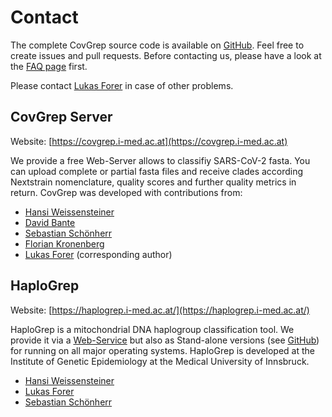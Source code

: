 # Contact

The complete CovGrep source code is available on [GitHub](https://github.com/genepi/covgrep). Feel free to create issues and pull requests. Before contacting us, please have a look at the [FAQ page](/faq) first.

Please contact [Lukas Forer](mailto:lukas.forer@i-med.ac.at) in case of other problems.

## CovGrep Server

Website: [https://covgrep.i-med.ac.at](https://covgrep.i-med.ac.at)

We provide a free Web-Server allows to classifiy SARS-CoV-2 fasta. You can upload complete or partial fasta files and receive clades according Nextstrain nomenclature, quality scores and further quality metrics in return. CovGrep was developed with contributions from:

* [Hansi Weissensteiner](mailto:hansi.weissensteiner@i-med.ac.at)
* [David Bante](mailto:david.bante@i-med.ac.at)
* [Sebastian Schönherr](mailto:sebastian.schoenherr@i-med.ac.at)
* [Florian Kronenberg](mailto:florian.kronenberg@i-med.ac.at)
* [Lukas Forer](mailto:lukas.forer@i-med.ac.at) (corresponding author)

## HaploGrep

Website: [https://haplogrep.i-med.ac.at/](https://haplogrep.i-med.ac.at/)

HaploGrep is a mitochondrial DNA haplogroup classification tool. We provide it via a [Web-Service](https://haplogrep.i-med.ac.at/app/index.html) but also as Stand-alone versions (see [GitHub](https://github.com/seppinho/haplogrep-cmd)) for running on all major operating systems. HaploGrep is developed at the Institute of Genetic Epidemiology at the Medical University of Innsbruck.

* [Hansi Weissensteiner](mailto:hansi.weissensteiner@i-med.ac.at)
* [Lukas Forer](mailto:lukas.forer@i-med.ac.at)
* [Sebastian Schönherr](mailto:sebastian.schoenherr@i-med.ac.at)
